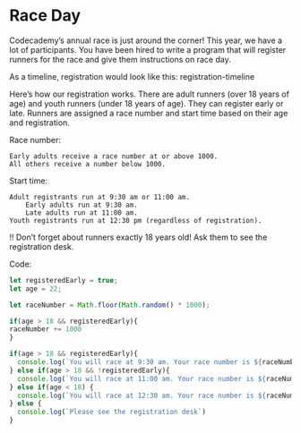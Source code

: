 # Race Day

Codecademy’s annual race is just around the corner! This year, we have a lot of participants. You have been hired to write a program that will register runners for the race and give them instructions on race day.

As a timeline, registration would look like this: registration-timeline

Here’s how our registration works. There are adult runners (over 18 years of age) and youth runners (under 18 years of age). They can register early or late. Runners are assigned a race number and start time based on their age and registration.

Race number:

    Early adults receive a race number at or above 1000.
    All others receive a number below 1000.

Start time:

    Adult registrants run at 9:30 am or 11:00 am.
        Early adults run at 9:30 am.
        Late adults run at 11:00 am.
    Youth registrants run at 12:30 pm (regardless of registration).

!! Don’t forget about runners exactly 18 years old! Ask them to see the registration desk.

Code:
```js
let registeredEarly = true;
let age = 22;

let raceNumber = Math.floor(Math.random() * 1000);

if(age > 18 && registeredEarly){
raceNumber += 1000
}

if(age > 18 && registeredEarly){
  console.log(`You will race at 9:30 am. Your race number is ${raceNumber}`)
} else if(age > 18 && !registeredEarly){
  console.log(`You will race at 11:00 am. Your race number is ${raceNumber}`)
} else if(age < 18) {
  console.log(`You will race at 12:30 am. Your race number is ${raceNumber}`)
} else {
  console.log(`Please see the registration desk`)
}
```

